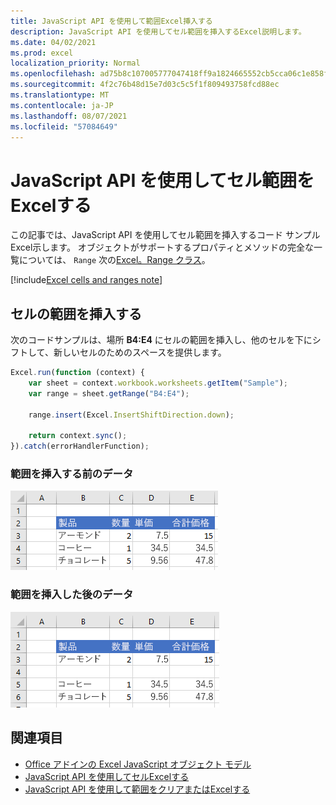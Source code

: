 ```yaml
---
title: JavaScript API を使用して範囲Excel挿入する
description: JavaScript API を使用してセル範囲を挿入するExcel説明します。
ms.date: 04/02/2021
ms.prod: excel
localization_priority: Normal
ms.openlocfilehash: ad75b8c107005777047418ff9a1824665552cb5cca06c1e858f3645172f12e7c
ms.sourcegitcommit: 4f2c76b48d15e7d03c5c5f1f809493758fcd88ec
ms.translationtype: MT
ms.contentlocale: ja-JP
ms.lasthandoff: 08/07/2021
ms.locfileid: "57084649"
---
```

# <a name="insert-a-range-of-cells-using-the-excel-javascript-api"></a>JavaScript API を使用してセル範囲をExcelする

この記事では、JavaScript API を使用してセル範囲を挿入するコード サンプルExcel示します。 オブジェクトがサポートするプロパティとメソッドの完全な一覧については、 `Range` 次の[Excel。Range クラス](/javascript/api/excel/excel.range)。

[!include[Excel cells and ranges note](../includes/note-excel-cells-and-ranges.md)]

## <a name="insert-a-range-of-cells"></a>セルの範囲を挿入する

次のコードサンプルは、場所 **B4:E4** にセルの範囲を挿入し、他のセルを下にシフトして、新しいセルのためのスペースを提供します。

```js
Excel.run(function (context) {
    var sheet = context.workbook.worksheets.getItem("Sample");
    var range = sheet.getRange("B4:E4");

    range.insert(Excel.InsertShiftDirection.down);

    return context.sync();
}).catch(errorHandlerFunction);
```

### <a name="data-before-range-is-inserted"></a>範囲を挿入する前のデータ

![範囲が挿入Excel前のデータ。](../images/excel-ranges-start.png)

### <a name="data-after-range-is-inserted"></a>範囲を挿入した後のデータ

![範囲が挿入Excel後のデータ。](../images/excel-ranges-after-insert.png)

## <a name="see-also"></a>関連項目

- [Office アドインの Excel JavaScript オブジェクト モデル](excel-add-ins-core-concepts.md)
- [JavaScript API を使用してセルExcelする](excel-add-ins-cells.md)
- [JavaScript API を使用して範囲をクリアまたはExcelする](excel-add-ins-ranges-clear-delete.md)

